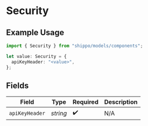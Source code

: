 # Security

## Example Usage

```typescript
import { Security } from "shippo/models/components";

let value: Security = {
  apiKeyHeader: "<value>",
};
```

## Fields

| Field              | Type               | Required           | Description        |
| ------------------ | ------------------ | ------------------ | ------------------ |
| `apiKeyHeader`     | *string*           | :heavy_check_mark: | N/A                |